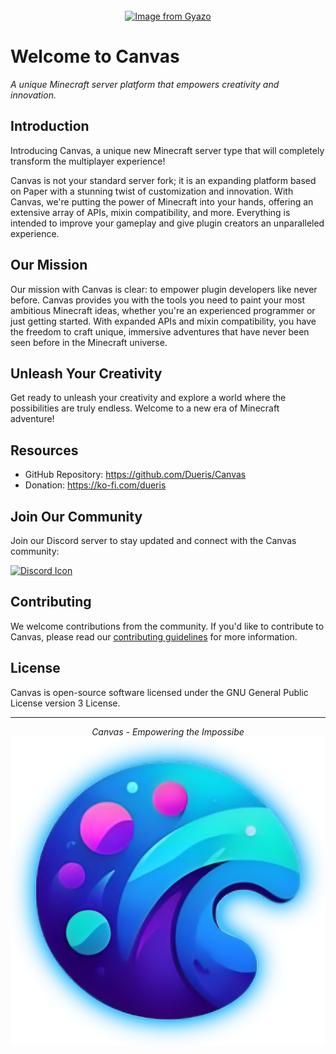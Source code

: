 <br>
<div align="center">
  <a href="https://gyazo.com/d7be938a9e911f14b106d5c8f1bf12b1"><img src="https://i.gyazo.com/d7be938a9e911f14b106d5c8f1bf12b1.png" alt="Image from Gyazo" width="620"/></a>
</div>
<!DOCTYPE html>
<html>
<body>
  <h1>Welcome to Canvas</h1>
  <p><em>A unique Minecraft server platform that empowers creativity and innovation.</em></p>

  <h2>Introduction</h2>

  <p>Introducing Canvas, a unique new Minecraft server type that will completely transform the multiplayer experience!</p>

  <p>Canvas is not your standard server fork; it is an expanding platform based on Paper with a stunning twist of customization and innovation. With Canvas, we're putting the power of Minecraft into your hands, offering an extensive array of APIs, mixin compatibility, and more. Everything is intended to improve your gameplay and give plugin creators an unparalleled experience.</p>

  <h2>Our Mission</h2>
  <p>Our mission with Canvas is clear: to empower plugin developers like never before. Canvas provides you with the tools you need to paint your most ambitious Minecraft ideas, whether you're an experienced programmer or just getting started. With expanded APIs and mixin compatibility, you have the freedom to craft unique, immersive adventures that have never been seen before in the Minecraft universe.</p>

  <h2>Unleash Your Creativity</h2>
  <p>Get ready to unleash your creativity and explore a world where the possibilities are truly endless. Welcome to a new era of Minecraft adventure!</p>

  <h2>Resources</h2>
  <ul>
    <li>GitHub Repository: <a href="https://github.com/Dueris/Canvas">https://github.com/Dueris/Canvas</a></li>
    <li>Donation: <a href="https://ko-fi.com/dueris">https://ko-fi.com/dueris</a></li>
  </ul>

  <h2>Join Our Community</h2>
  <p>Join our Discord server to stay updated and connect with the Canvas community:</p>
  <a href="https://discord.com/invite/hs7EYwWf4G"><img src="https://1000logos.net/wp-content/uploads/2021/06/Discord-logo-2015.png" alt="Discord Icon" width="250" height="150"></a>

  <h2>Contributing</h2>
  <p>We welcome contributions from the community. If you'd like to contribute to Canvas, please read our <a href="CONTRIBUTING.md">contributing guidelines</a> for more information.</p>

  <h2>License</h2>
  <p>Canvas is open-source software licensed under the GNU General Public License version 3 License</a>.</p>

  <hr>
  <p align="center">
    <em>Canvas - Empowering the Impossibe</em>
    <br>
    <img src="canvas-logo.png" alt="Canvas Logo">
  </p>
</body>
</html>
